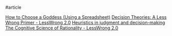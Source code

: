 #article

[How to Choose a Goddess (Using a Spreadsheet)](https://putanumonit.com/2017/03/12/goddess-spreadsheet/)
[Decision Theories: A Less Wrong Primer - LessWrong 2.0](https://www.lesswrong.com/posts/af9MjBqF2hgu3EN6r/decision-theories-a-less-wrong-primer)
[Heuristics in judgment and decision-making](https://en.wikipedia.org/wiki/Heuristics_in_judgment_and_decision-making)
[The Cognitive Science of Rationality - LessWrong 2.0](https://www.lesswrong.com/posts/xLm9mgJRPvmPGpo7Q/the-cognitive-science-of-rationality)
[](http://lib.maupfib.kg/wp-content/uploads/2015/12/kn_teor_prin_uprav_resh_.pdf)
[](https://arxiv.org/pdf/1710.05060.pdf)
